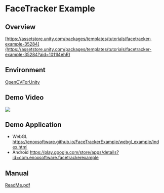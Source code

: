FaceTracker Example
====================

Overview
-----
[https://assetstore.unity.com/packages/templates/tutorials/facetracker-example-35284](https://assetstore.unity.com/packages/templates/tutorials/facetracker-example-35284?aid=1011l4ehR)

Environment
-----
[OpenCVForUnity](https://assetstore.unity.com/packages/tools/integration/opencv-for-unity-21088?aid=1011l4ehR)  

Demo Video
-----
[![](http://img.youtube.com/vi/u5aDbn5nRbY/0.jpg)](https://www.youtube.com/watch?v=u5aDbn5nRbY)

Demo Application
-----
- WebGL
<https://enoxsoftware.github.io/FaceTrackerExample/webgl_example/index.html>
- Android
<https://play.google.com/store/apps/details?id=com.enoxsoftware.facetrackerexample>

Manual
-----
[ReadMe.pdf](/Assets/FaceTrackerExample/ReadMe.pdf)



